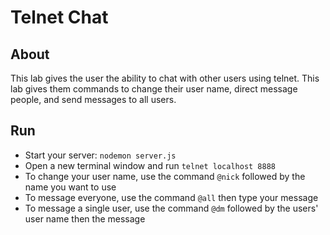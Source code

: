 # Telnet Chat

## About

This lab gives the user the ability to chat with other users using telnet. This lab gives them commands to change their user name, direct message people, and send messages to all users.

## Run

* Start your server: `nodemon server.js`
* Open a new terminal window and run `telnet localhost 8888`
* To change your user name, use the command `@nick` followed by the name you want to use
* To message everyone, use the command `@all` then type your message
* To message a single user, use the command `@dm` followed by the users' user name then the message
